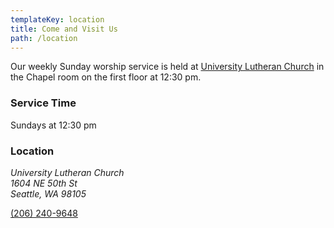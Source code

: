 ```yaml
---
templateKey: location
title: Come and Visit Us
path: /location
---
```


Our weekly Sunday worship service is held at [University Lutheran Church](http://universitylutheranseattle.org/) in the Chapel room on the first floor at 12:30 pm.

### Service Time

Sundays at 12:30 pm

### Location

<address>
  University Lutheran Church<br />
  1604 NE 50th St<br />
  Seattle, WA 98105
</address>

<a href="tel:+1(206) 240-9648">(206) 240-9648</a>
